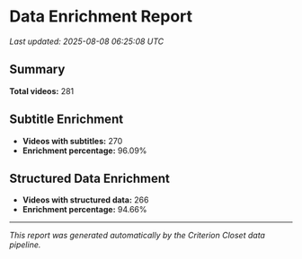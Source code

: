 # Data Enrichment Report

*Last updated: 2025-08-08 06:25:08 UTC*

## Summary

**Total videos:** 281

## Subtitle Enrichment

- **Videos with subtitles:** 270
- **Enrichment percentage:** 96.09%

## Structured Data Enrichment

- **Videos with structured data:** 266
- **Enrichment percentage:** 94.66%

---

*This report was generated automatically by the Criterion Closet data pipeline.*
